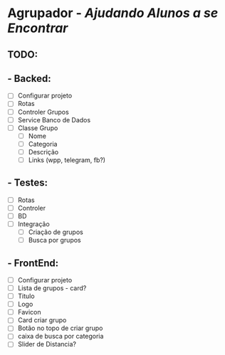 # Agrupador - _Ajudando Alunos a se Encontrar_


## TODO:
## - Backed:
- [ ] Configurar projeto
- [ ] Rotas
- [ ] Controler Grupos 
- [ ] Service Banco de Dados
- [ ] Classe Grupo
  - [ ] Nome
  - [ ] Categoria
  - [ ] Descrição
  - [ ] Links (wpp, telegram, fb?)

## - Testes:
- [ ] Rotas
- [ ] Controler
- [ ] BD
- [ ] Integração
    - [ ] Criação de grupos
    - [ ] Busca por grupos

## - FrontEnd:
- [ ] Configurar projeto
- [ ] Lista de grupos - card?
- [ ] Titulo
- [ ] Logo
- [ ] Favicon
- [ ] Card criar grupo
- [ ] Botão no topo de criar grupo
- [ ] caixa de busca por categoria
- [ ] Slider de Distancia?
